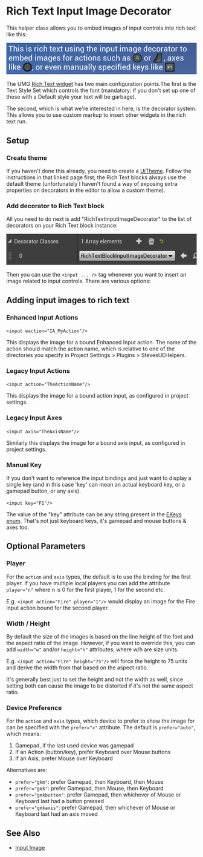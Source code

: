 # Rich Text Input Image Decorator

This helper class allows you to embed images of input controls into rich text
like this:

![Rich Text Decorator Example](../Resources/RichTextInputImageExample.gif)

The UMG [Rich Text widget](https://docs.unrealengine.com/en-US/Engine/UMG/UserGuide/UMGRichTextBlock/index.html)
has two main configuration points.The first is the Text Style Set which controls the font
(mandatory: if you don't set up one of these with a Default style your text will be garbage).

The second, which is what we're interested in here, is the decorator system.
This allows you to use custom markup to insert other widgets in the rich text run.

## Setup

### Create theme

If you haven't done this already, you need to create a [UiTheme](UiTheme.md).
Follow the instructions in that linked page first; the Rich Text blocks always
use the default theme (unfortunately I haven't found a way of exposing
extra properties on decorators in the editor to allow a custom theme).

### Add decorator to Rich Text block

All you need to do next is add "RichTextInputImageDecorator" to the list of decorators
on your Rich Text block instance:

![Decorator Configuration](../Resources/richtextdecoratorconfig.png)

Then you can use the `<input ... />` tag whenever you want to insert an image
related to input controls. There are various options:

## Adding input images to rich text

### Enhanced Input Actions

`<input eaction="IA_MyAction"/>`

This displays the image for a bound Enhanced Input action. The name of the action
should match the action name, which is relative to one of the directories
you specify in Project Settings > Plugins > StevesUEHelpers.

### Legacy Input Actions

`<input action="TheActionName"/>`

This displays the image for a bound action input, as configured in project settings.

### Legacy Input Axes

`<input axis="TheAxisName"/>`

Similarly this displays the image for a bound axis input, as configured in project settings.

### Manual Key

If you don't want to reference the input bindings and just want to display a
single key (and in this case 'key' can mean an actual keyboard key, or a gamepad
button, or any axis).

`<input key="F1"/>`

The value of the "key" attribute can be any string present in the 
[EKeys enum](https://docs.unrealengine.com/en-US/API/Runtime/InputCore/EKeys/index.html).
That's not just keyboard keys, it's gamepad and mouse buttons & axes too.

## Optional Parameters

### Player

For the `action` and `axis` types, the default is to use the binding for the
first player. If you have multiple local players you can add the attribute `player="n"` where
n is 0 for the first player, 1 for the second etc.

E.g. `<input action="Fire" player="1"/>` would display an image for the Fire input
action bound for the second player.

### Width / Height

By default the size of the images is based on the line height of the font and the
aspect ratio of the image. However, if you want to override this, you 
can add `width="w"` and/or `height="h"` attributes, where w/h are size 
units.

E.g. `<input action="Fire" height="75"/>` will force the height to 75 units and
derive the width from that based on the aspect ratio.

It's generally best just to set the height and not the width as well, since 
setting both can cause the image to be distorted if it's not the same aspect ratio.

### Device Preference

For the `action` and `axis` types, which device to prefer to show the image for
can be specified with the `prefer="x"` attribute. The default is `prefer="auto"`, which means:

1. Gamepad, if the last used device was gamepad
2. If an Action (button/key), prefer Keyboard over Mouse buttons
3. If an Axis, prefer Mouse over Keyboard

Alternatives are:

* `prefer="gkm"`: prefer Gamepad, then Keyboard, then Mouse
* `prefer="gmk"`: prefer Gamepad, then Mouse, then Keyboard
* `prefer="gmkbutton"`: prefer Gamepad, then whichever of Mouse or Keyboard last had a button pressed
* `prefer="gmkaxis"`: prefer Gamepad, then whichever of Mouse or Keyboard last had an axis moved

## See Also

 * [Input Image](InputImage.md)